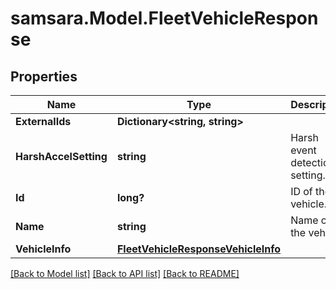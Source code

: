 # samsara.Model.FleetVehicleResponse
## Properties

Name | Type | Description | Notes
------------ | ------------- | ------------- | -------------
**ExternalIds** | **Dictionary&lt;string, string&gt;** |  | [optional] 
**HarshAccelSetting** | **string** | Harsh event detection setting. | [optional] 
**Id** | **long?** | ID of the vehicle. | 
**Name** | **string** | Name of the vehicle. | 
**VehicleInfo** | [**FleetVehicleResponseVehicleInfo**](FleetVehicleResponseVehicleInfo.md) |  | [optional] 

[[Back to Model list]](../README.md#documentation-for-models) [[Back to API list]](../README.md#documentation-for-api-endpoints) [[Back to README]](../README.md)

